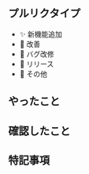 ## プルリクタイプ
<!-- タイプを選択、不要なものは都度消してください -->
- ✨ 新機能追加
- 🔧 改善
- 🐛 バグ改修
- 🎉 リリース
- 📱 その他

## やったこと
<!-- 必須項目：issueのリンクを貼ったり、実装の概要を書いたりする -->

## 確認したこと
<!-- 任意項目：テスト内容、実装したスクリーンショット、参考にしたサイト等を書いたりする -->

## 特記事項
<!-- 任意項目：実装上の懸念点、未改修の部分等を書いたりする -->
